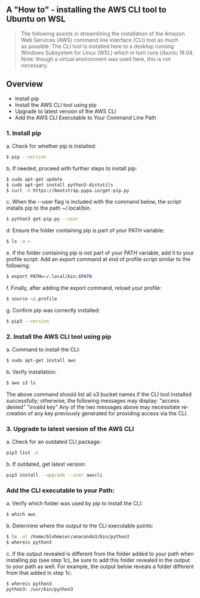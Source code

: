 ## A "How to" - installing the AWS CLI tool to Ubuntu on WSL
> The following assists in streamlining the
> installation of the Amazon Web Services (AWS)
> command line interface (CLI) tool as much  
> as possible. The CLI tool is installed here to
> a desktop running Windows Subsystem for Linux (WSL)
> which in turn runs Ubuntu 18.04.
> Note: though a virtual environment was used here,
> this is not necessary.
## Overview
* Install pip
* Install the AWS CLI tool using pip
* Upgrade to latest version of the AWS CLI
* Add the AWS CLI Executable to Your Command Line Path
### 1. Install pip
a. Check for whether pip is installed:
```sh
$ pip --version
```
b. If needed, proceed with further steps to install pip:
```sh
$ sudo apt-get update
$ sudo apt-get install python3-distutils
$ curl -O https://bootstrap.pypa.io/get-pip.py
```
c. When the --user flag is included with the command below, the script installs pip to the path ~/.local/bin.
```sh
$ python3 get-pip.py --user
```
d. Ensure the folder containing pip is part of your PATH variable:
```sh
$ ls -a ~
```
e. If the folder containing pip is not part of your PATH variable, add it to your profile script:
Add an export command at end of profile script similar to the following:
```sh
$ export PATH=~/.local/bin:$PATH
```
f. Finally, after adding the export command, reload your profile:
```sh
$ source ~/.profile
```
g. Confirm pip was correctly installed:
```sh
$ pip3 --version
```
### 2. Install the AWS CLI tool using pip
a. Command to install the CLI:
```sh
$ sudo apt-get install aws
```
b. Verify installation:
```sh
$ aws s3 ls
```
The above command should list all s3 bucket names if the CLI tool installed successfully; otherwise, the following messages may display:
"access denied" 
"invalid key"
Any of the two messages above may necessitate re-creation of any key previously generated for providing access via the CLI.
### 3. Upgrade to latest version of the AWS CLI
a. Check for an outdated CLI package:
```sh
pip3 list -o
```
b. If outdated, get latest version:
```sh
pip3 install --upgrade --user awscli
```
### Add the CLI executable to your Path:
a. Verify which folder was used by pip to install the CLI:
```sh
$ which aws
```
b. Determine where the output to the CLI executable points:
```sh
$ ls -al /home/blohmeier/anaconda3/bin/python3
$ whereis python3
```
c. if the output revealed is different from the folder added to your path when installing pip (see step 1c), be sure to add this folder revealed in the output to your path as well.
For example, the output below reveals a folder different from that added in step 1c:
```sh
$ whereis python3
python3: /usr/bin/python3 
```
